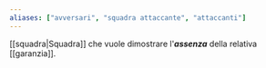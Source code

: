 ```yaml
---
aliases: ["avversari", "squadra attaccante", "attaccanti"]
---
```


[[squadra|Squadra]] che vuole dimostrare l'***assenza*** della relativa [[garanzia]].
